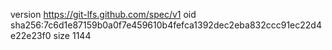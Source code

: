 version https://git-lfs.github.com/spec/v1
oid sha256:7c6d1e87159b0a0f7e459610b4fefca1392dec2eba832ccc91ec22d4e22e23f0
size 1144
